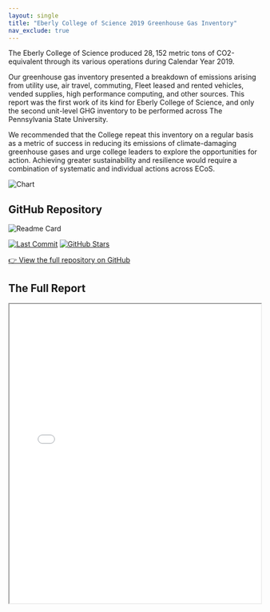 ```yaml
---
layout: single
title: "Eberly College of Science 2019 Greenhouse Gas Inventory"
nav_exclude: true
---
```


The Eberly College of Science produced $28,152$ metric tons of CO2-equivalent through its various operations during Calendar Year 2019.

Our greenhouse gas inventory presented a breakdown of emissions arising from utility use, air travel, commuting, Fleet leased and rented vehicles, vended supplies, high performance computing, and other sources. This report was the first work of its kind for Eberly College of Science, and only the second unit-level GHG inventory to be performed across The Pennsylvania State University.

We recommended that the College repeat this inventory on a regular basis as a metric of success in reducing its emissions of climate-damaging greenhouse gases and urge college leaders to explore the opportunities for action. Achieving greater sustainability and resilience would require a combination of systematic and individual actions across ECoS.

![Chart](/my_assets/images/ECoS_by_source.avif)

## GitHub Repository

![Readme Card](https://github-readme-stats.vercel.app/api/pin/?username=RaymondTana&repo=inventory)

[![Last Commit](https://img.shields.io/github/last-commit/RaymondTana/inventory)](https://github.com/RaymondTana/inventory) [![GitHub Stars](https://img.shields.io/github/stars/RaymondTana/inventory?style=social)](https://github.com/RaymondTana/inventory)

[👉 View the full repository on GitHub](https://github.com/RaymondTana/inventory)

## The Full Report

<iframe src="/my_assets/documents/ECoS_GHG_Inventory_CY2019_Report.pdf" width="100%" height="600px">
    This browser does not support PDFs. Please download the PDF to view it: 
    <a href="/my_assets/documents/ECoS_GHG_Inventory_CY2019_Report.pdf">Download PDF</a>.
</iframe>